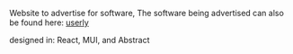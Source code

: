 Website to advertise for software, The software being advertised can also be found here: [userly](https://github.com/MBreeding04/Userly) 


designed in: React, MUI, and Abstract
